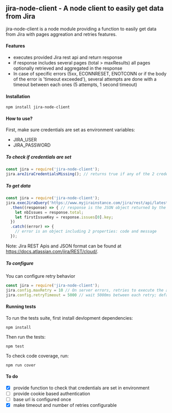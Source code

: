 ## jira-node-client - A node client to easily get data from Jira

jira-node-client is a node module providing a function to easily get data from Jira with pages aggreation and retries features.

#### Features
* executes provided Jira rest api and return response
* if response includes several pages (total > maxResults) all pages optionally retrieved and aggregated in the response
* In case of specific errors (5xx, ECONNRESET, ENOTCONN or if the body of the error is 'timeout exceeded'), several attempts are done with a timeout between each ones (5 attempts, 1 second timeout)

#### Installation
```
npm install jira-node-client
```

#### How to use?
First, make sure credentials are set as environment variables:
* JIRA_USER
* JIRA_PASSWORD

##### To check if credentials are set
```javascript
const jira = require('jira-node-client');
jira.areJiraCredentialsMissing(); // returns true if any of the 2 credentials is not set
```
##### To get data
```javascript
const jira = require('jira-node-client');
jira.execJiraQuery('https://www.myjirainstance.com/jira/rest/api/latest/search?jql=project = PROJKEY and issuetype not in (Epic,subTaskIssueTypes()) and resolution != Unresolved', true)
  .then((response) => { // response is the JSON object returned by the api
    let nbIssues = response.total;
    let firstIssueKey = response.issues[0].key;
  })
  .catch((error) => {
    // error is an object including 2 properties: code and message
  });
```
Note: Jira REST Apis and JSON format can be found at https://docs.atlassian.com/jira/REST/cloud/.

##### To configure
You can configure retry behavior
```javascript
const jira = require('jira-node-client');
jira.config.maxRetry = 10 // On server errors, retries to execute the api 10 time; default is 5
jira.config.retryTimeout = 5000 // wait 5000ms between each retry; default is 1000ms
```

#### Running tests
To run the tests suite, first install devlopment dependencies:
```
npm install
```
Then run the tests:
```
npm test
```
To check code coverage, run:
```
npm run cover
```

#### To do
- [x] provide function to check that credentials are set in environment
- [ ] provide cookie based authentication
- [ ] base url is configured once
- [x] make timeout and number of retries configurable

